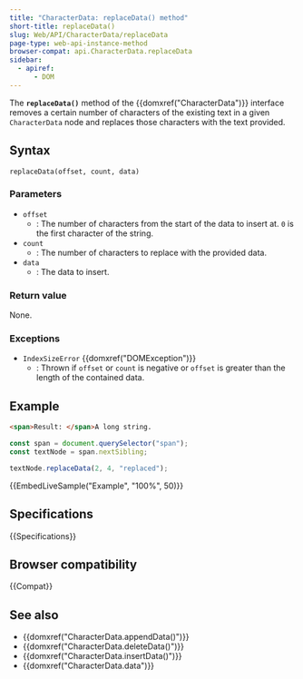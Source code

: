 ```yaml
---
title: "CharacterData: replaceData() method"
short-title: replaceData()
slug: Web/API/CharacterData/replaceData
page-type: web-api-instance-method
browser-compat: api.CharacterData.replaceData
sidebar:
  - apiref:
      - DOM
---
```


The **`replaceData()`** method of the {{domxref("CharacterData")}} interface removes a certain number of characters of the existing text in a given `CharacterData` node and replaces those characters with the text provided.

## Syntax

```js-nolint
replaceData(offset, count, data)
```

### Parameters

- `offset`
  - : The number of characters from the start of the data to insert at.
    `0` is the first character of the string.
- `count`
  - : The number of characters to replace with the provided data.
- `data`
  - : The data to insert.

### Return value

None.

### Exceptions

- `IndexSizeError` {{domxref("DOMException")}}
  - : Thrown if `offset` or `count` is negative or `offset` is greater than the length of the contained data.

## Example

```html
<span>Result: </span>A long string.
```

```js
const span = document.querySelector("span");
const textNode = span.nextSibling;

textNode.replaceData(2, 4, "replaced");
```

{{EmbedLiveSample("Example", "100%", 50)}}

## Specifications

{{Specifications}}

## Browser compatibility

{{Compat}}

## See also

- {{domxref("CharacterData.appendData()")}}
- {{domxref("CharacterData.deleteData()")}}
- {{domxref("CharacterData.insertData()")}}
- {{domxref("CharacterData.data")}}
